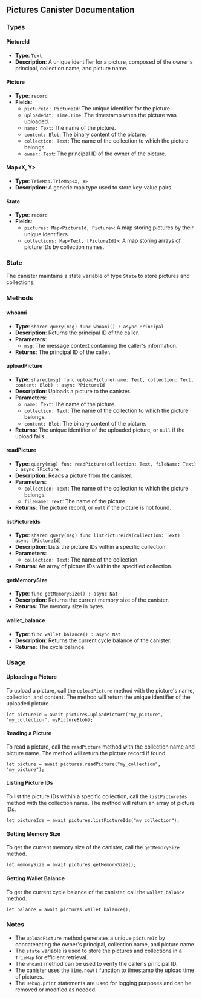 ## Pictures Canister Documentation

### Types

#### PictureId
- **Type**: `Text`
- **Description**: A unique identifier for a picture, composed of the owner's principal, collection name, and picture name.

#### Picture
- **Type**: `record`
- **Fields**:
  - `pictureId: PictureId`: The unique identifier for the picture.
  - `uploadedAt: Time.Time`: The timestamp when the picture was uploaded.
  - `name: Text`: The name of the picture.
  - `content: Blob`: The binary content of the picture.
  - `collection: Text`: The name of the collection to which the picture belongs.
  - `owner: Text`: The principal ID of the owner of the picture.

#### Map<X, Y>
- **Type**: `TrieMap.TrieMap<X, Y>`
- **Description**: A generic map type used to store key-value pairs.

#### State
- **Type**: `record`
- **Fields**:
  - `pictures: Map<PictureId, Picture>`: A map storing pictures by their unique identifiers.
  - `collections: Map<Text, [PictureId]>`: A map storing arrays of picture IDs by collection names.

### State

The canister maintains a state variable of type `State` to store pictures and collections.

### Methods

#### whoami
- **Type**: `shared query(msg) func whoami() : async Principal`
- **Description**: Returns the principal ID of the caller.
- **Parameters**:
  - `msg`: The message context containing the caller's information.
- **Returns**: The principal ID of the caller.

#### uploadPicture
- **Type**: `shared(msg) func uploadPicture(name: Text, collection: Text, content: Blob) : async ?PictureId`
- **Description**: Uploads a picture to the canister.
- **Parameters**:
  - `name: Text`: The name of the picture.
  - `collection: Text`: The name of the collection to which the picture belongs.
  - `content: Blob`: The binary content of the picture.
- **Returns**: The unique identifier of the uploaded picture, or `null` if the upload fails.

#### readPicture
- **Type**: `query(msg) func readPicture(collection: Text, fileName: Text) : async ?Picture`
- **Description**: Reads a picture from the canister.
- **Parameters**:
  - `collection: Text`: The name of the collection to which the picture belongs.
  - `fileName: Text`: The name of the picture.
- **Returns**: The picture record, or `null` if the picture is not found.

#### listPictureIds
- **Type**: `shared query(msg) func listPictureIds(collection: Text) : async [PictureId]`
- **Description**: Lists the picture IDs within a specific collection.
- **Parameters**:
  - `collection: Text`: The name of the collection.
- **Returns**: An array of picture IDs within the specified collection.

#### getMemorySize
- **Type**: `func getMemorySize() : async Nat`
- **Description**: Returns the current memory size of the canister.
- **Returns**: The memory size in bytes.

#### wallet_balance
- **Type**: `func wallet_balance() : async Nat`
- **Description**: Returns the current cycle balance of the canister.
- **Returns**: The cycle balance.

### Usage

#### Uploading a Picture

To upload a picture, call the `uploadPicture` method with the picture's name, collection, and content. The method will return the unique identifier of the uploaded picture.

```motoko
let pictureId = await pictures.uploadPicture("my_picture", "my_collection", myPictureBlob);
```

#### Reading a Picture

To read a picture, call the `readPicture` method with the collection name and picture name. The method will return the picture record if found.

```motoko
let picture = await pictures.readPicture("my_collection", "my_picture");
```

#### Listing Picture IDs

To list the picture IDs within a specific collection, call the `listPictureIds` method with the collection name. The method will return an array of picture IDs.

```motoko
let pictureIds = await pictures.listPictureIds("my_collection");
```

#### Getting Memory Size

To get the current memory size of the canister, call the `getMemorySize` method.

```motoko
let memorySize = await pictures.getMemorySize();
```

#### Getting Wallet Balance

To get the current cycle balance of the canister, call the `wallet_balance` method.

```motoko
let balance = await pictures.wallet_balance();
```

### Notes

- The `uploadPicture` method generates a unique `pictureId` by concatenating the owner's principal, collection name, and picture name.
- The `state` variable is used to store the pictures and collections in a `TrieMap` for efficient retrieval.
- The `whoami` method can be used to verify the caller's principal ID.
- The canister uses the `Time.now()` function to timestamp the upload time of pictures.
- The `Debug.print` statements are used for logging purposes and can be removed or modified as needed.

